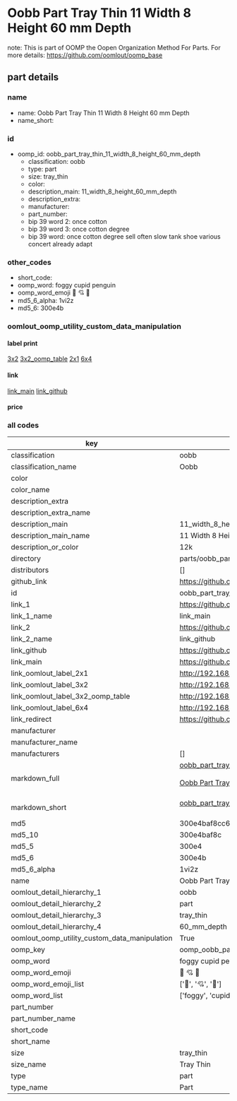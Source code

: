 # Oobb Part Tray Thin 11 Width 8 Height 60 mm Depth  

note: This is part of OOMP the Oopen Organization Method For Parts. For more details: https://github.com/oomlout/oomp_base

##  part details
  







### name
* name: Oobb Part Tray Thin 11 Width 8 Height 60 mm Depth
* name_short: 
### id
* oomp_id: oobb_part_tray_thin_11_width_8_height_60_mm_depth
  * classification: oobb
  * type: part
  * size: tray_thin
  * color: 
  * description_main: 11_width_8_height_60_mm_depth
  * description_extra: 
  * manufacturer: 
  * part_number: 
  * bip 39 word 2: once cotton
  * bip 39 word 3: once cotton degree
  * bip 39 word: once cotton degree sell often slow tank shoe various concert already adapt

### other_codes
* short_code: 
* oomp_word: foggy cupid penguin
* oomp_word_emoji :foggy: :cupid: :penguin:
* md5_6_alpha: 1vi2z
* md5_6: 300e4b






### oomlout_oomp_utility_custom_data_manipulation
#### label print
[3x2](http://192.168.1.245:1112/?label=oomp%201vi2z)
[3x2_oomp_table](http://192.168.1.108:1112/?label=oomp%201vi2z)
[2x1](http://192.168.1.242:1112/?label=oomp%201vi2z)
[6x4](http://192.168.1.55:1112/?label=oomp%201vi2z)    

#### link

[link_main](https://github.com/oomlout/oomlout_oomp_version_1_messy/tree/main/parts/oobb_part_tray_thin_11_width_8_height_60_mm_depth) [link_github](https://github.com/oomlout/oomlout_oomp_version_1_messy/tree/main/parts/oobb_part_tray_thin_11_width_8_height_60_mm_depth)                             

#### price







### all codes 
| key | value |  
| --- | --- |  
| classification | oobb |  
| classification_name | Oobb |  
| color |  |  
| color_name |  |  
| description_extra |  |  
| description_extra_name |  |  
| description_main | 11_width_8_height_60_mm_depth |  
| description_main_name | 11 Width 8 Height 60 mm Depth |  
| description_or_color | 12k |  
| directory | parts/oobb_part_tray_thin_11_width_8_height_60_mm_depth |  
| distributors | [] |  
| github_link | https://github.com/oomlout/oomlout_oomp_part_src/tree/main/parts/oobb_part_tray_thin_11_width_8_height_60_mm_depth |  
| id | oobb_part_tray_thin_11_width_8_height_60_mm_depth |  
| link_1 | https://github.com/oomlout/oomlout_oomp_version_1_messy/tree/main/parts/oobb_part_tray_thin_11_width_8_height_60_mm_depth |  
| link_1_name | link_main |  
| link_2 | https://github.com/oomlout/oomlout_oomp_version_1_messy/tree/main/parts/oobb_part_tray_thin_11_width_8_height_60_mm_depth |  
| link_2_name | link_github |  
| link_github | https://github.com/oomlout/oomlout_oomp_version_1_messy/tree/main/parts/oobb_part_tray_thin_11_width_8_height_60_mm_depth |  
| link_main | https://github.com/oomlout/oomlout_oomp_version_1_messy/tree/main/parts/oobb_part_tray_thin_11_width_8_height_60_mm_depth |  
| link_oomlout_label_2x1 | http://192.168.1.242:1112/?label=oomp%201vi2z |  
| link_oomlout_label_3x2 | http://192.168.1.245:1112/?label=oomp%201vi2z |  
| link_oomlout_label_3x2_oomp_table | http://192.168.1.108:1112/?label=oomp%201vi2z |  
| link_oomlout_label_6x4 | http://192.168.1.55:1112/?label=oomp%201vi2z |  
| link_redirect | https://github.com/oomlout/oomlout_oomp_version_1_messy/tree/main/parts/oobb_part_tray_thin_11_width_8_height_60_mm_depth |  
| manufacturer |  |  
| manufacturer_name |  |  
| manufacturers | [] |  
| markdown_full | [oobb_part_tray_thin_11_width_8_height_60_mm_depth](none)<br>[](none)<br>[Oobb Part Tray Thin 11 Width 8 Height 60 Mm Depth](none)<br><br> |  
| markdown_short | [oobb_part_tray_thin_11_width_8_height_60_mm_depth](none)<br><br> |  
| md5 | 300e4baf8cc67bb730ccdc36738c34d4 |  
| md5_10 | 300e4baf8c |  
| md5_5 | 300e4 |  
| md5_6 | 300e4b |  
| md5_6_alpha | 1vi2z |  
| name | Oobb Part Tray Thin 11 Width 8 Height 60 mm Depth |  
| oomlout_detail_hierarchy_1 | oobb |  
| oomlout_detail_hierarchy_2 | part |  
| oomlout_detail_hierarchy_3 | tray_thin |  
| oomlout_detail_hierarchy_4 | 60_mm_depth |  
| oomlout_oomp_utility_custom_data_manipulation | True |  
| oomp_key | oomp_oobb_part_tray_thin_11_width_8_height_60_mm_depth |  
| oomp_word | foggy cupid penguin |  
| oomp_word_emoji | :foggy: :cupid: :penguin: |  
| oomp_word_emoji_list | [':foggy:', ':cupid:', ':penguin:'] |  
| oomp_word_list | ['foggy', 'cupid', 'penguin'] |  
| part_number |  |  
| part_number_name |  |  
| short_code |  |  
| short_name |  |  
| size | tray_thin |  
| size_name | Tray Thin |  
| type | part |  
| type_name | Part |  
